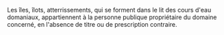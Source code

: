   
 Les îles, îlots, atterrissements, qui se forment dans le lit des cours d'eau domaniaux, appartiennent à la personne publique propriétaire du domaine concerné, en l'absence de titre ou de prescription contraire.  

  
